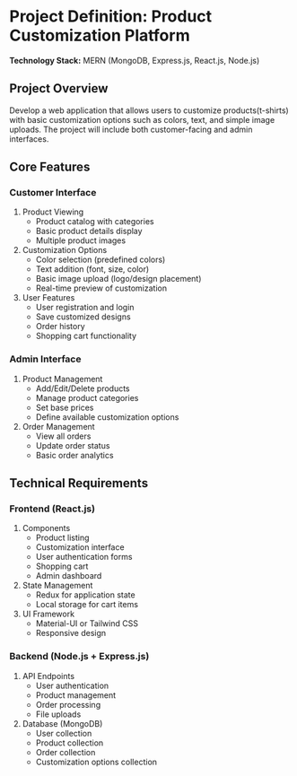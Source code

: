 # **Project Definition: Product Customization Platform**

**Technology Stack:** MERN (MongoDB, Express.js, React.js, Node.js)

## **Project Overview**

Develop a web application that allows users to customize products(t-shirts) with basic customization options such as colors, text, and simple image uploads. The project will include both customer-facing and admin interfaces.

## **Core Features**

### **Customer Interface**

1. Product Viewing
    - Product catalog with categories
    - Basic product details display
    - Multiple product images
2. Customization Options
    - Color selection (predefined colors)
    - Text addition (font, size, color)
    - Basic image upload (logo/design placement)
    - Real-time preview of customization
3. User Features
    - User registration and login
    - Save customized designs
    - Order history
    - Shopping cart functionality

### **Admin Interface**

1. Product Management
    - Add/Edit/Delete products
    - Manage product categories
    - Set base prices
    - Define available customization options
2. Order Management
    - View all orders
    - Update order status
    - Basic order analytics

## **Technical Requirements**

### **Frontend (React.js)**

1. Components
    - Product listing
    - Customization interface
    - User authentication forms
    - Shopping cart
    - Admin dashboard
2. State Management
    - Redux for application state
    - Local storage for cart items
3. UI Framework
    - Material-UI or Tailwind CSS
    - Responsive design

### **Backend (Node.js + Express.js)**

1. API Endpoints
    - User authentication
    - Product management
    - Order processing
    - File uploads
2. Database (MongoDB)
    - User collection
    - Product collection
    - Order collection
    - Customization options collection
